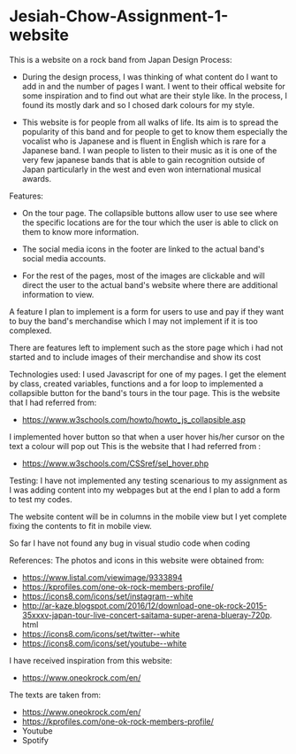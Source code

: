 # Jesiah-Chow-Assignment-1-website

This is a website on a rock band from Japan
Design Process:

- During the design process, I was thinking of what content do I want to add in and the number of pages I want.
  I went to their offical website for some inspiration and to find out what are their style like. In the process,
  I found its mostly dark and so I chosed dark colours for my style.

- This website is for people from all walks of life. Its aim is to spread the popularity of this band and for people to get to know them especially the vocalist who is Japanese and is fluent in English which is rare for a Japanese band. I wan people to listen to their music as it is one of the very few japanese bands that is able to gain recognition outside of Japan particularly in the west and even won international musical awards.

Features:

- On the tour page. The collapsible buttons allow user to use see where the specific locations are for the tour which the user
  is able to click on them to know more information.

- The social media icons in the footer are linked to the actual band's social media accounts.

- For the rest of the pages, most of the images are clickable and will direct the user to the actual band's website where
  there are additional information to view.

A feature I plan to implement is a form for users to use and pay if they want to buy the band's merchandise which I may not implement if it is too complexed.

There are features left to implement such as the store page which i had not started and to include images of their merchandise
and show its cost

Technologies used:
I used Javascript for one of my pages. I get the element by class, created variables, functions and
a for loop to implemented a collapsible button for the band's tours in the tour page.
This is the website that I had referred from:

- https://www.w3schools.com/howto/howto_js_collapsible.asp

I implemented hover button so that when a user hover his/her cursor on the text a colour will pop out
This is the website that I had referred from :

- https://www.w3schools.com/CSSref/sel_hover.php

Testing:
I have not implemented any testing scenarious to my assignment as I was adding content into my webpages but at the end I plan
to add a form to test my codes.

The website content will be in columns in the mobile view but I yet complete fixing the contents to fit in mobile view.

So far I have not found any bug in visual studio code when coding

References:
The photos and icons in this website were obtained from:

- https://www.listal.com/viewimage/9333894
- https://kprofiles.com/one-ok-rock-members-profile/
- https://icons8.com/icons/set/instagram--white
- http://ar-kaze.blogspot.com/2016/12/download-one-ok-rock-2015-35xxxv-japan-tour-live-concert-saitama-super-arena-blueray-720p. html
- https://icons8.com/icons/set/twitter--white
- https://icons8.com/icons/set/youtube--white

I have received inspiration from this website:

- https://www.oneokrock.com/en/

The texts are taken from:

- https://www.oneokrock.com/en/
- https://kprofiles.com/one-ok-rock-members-profile/
- Youtube
- Spotify
